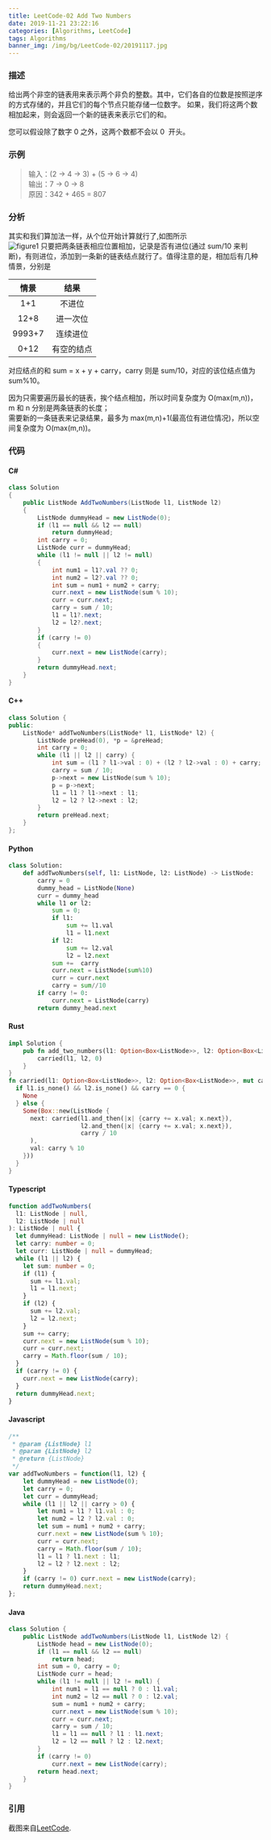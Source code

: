 ```yaml
---
title: LeetCode-02 Add Two Numbers
date: 2019-11-21 23:22:16
categories: [Algorithms, LeetCode]
tags: Algorithms
banner_img: /img/bg/LeetCode-02/20191117.jpg
---
```


### 描述

给出两个非空的链表用来表示两个非负的整数。其中，它们各自的位数是按照逆序的方式存储的，并且它们的每个节点只能存储一位数字。
如果，我们将这两个数相加起来，则会返回一个新的链表来表示它们的和。

您可以假设除了数字 0 之外，这两个数都不会以 0  开头。

### 示例

> 输入：(2 -> 4 -> 3) + (5 -> 6 -> 4)  
> 输出：7 -> 0 -> 8  
> 原因：342 + 465 = 807

### 分析

其实和我们算加法一样，从个位开始计算就行了,如图所示  
![figure1](/img/bg/Leetcode-02/figure1.png)
只要把两条链表相应位置相加，记录是否有进位(通过 sum/10 来判断)，有则进位，添加到一条新的链表结点就行了。值得注意的是，相加后有几种情景，分别是

|  情景  |    结果    |
| :----: | :--------: |
|  1+1   |   不进位   |
|  12+8  |  进一次位  |
| 9993+7 |  连续进位  |
|  0+12  | 有空的结点 |

对应结点的和 sum = x + y + carry，carry 则是 sum/10，对应的该位结点值为 sum%10。

因为只需要遍历最长的链表，挨个结点相加，所以时间复杂度为 O(max(m,n))，m 和 n 分别是两条链表的长度；  
需要新的一条链表来记录结果，最多为 max(m,n)+1(最高位有进位情况)，所以空间复杂度为 O(max(m,n))。

### 代码

#### C#

```csharp
class Solution
{
    public ListNode AddTwoNumbers(ListNode l1, ListNode l2)
    {
        ListNode dummyHead = new ListNode(0);
        if (l1 == null && l2 == null)
            return dummyHead;
        int carry = 0;
        ListNode curr = dummyHead;
        while (l1 != null || l2 != null)
        {
            int num1 = l1?.val ?? 0;
            int num2 = l2?.val ?? 0;
            int sum = num1 + num2 + carry;
            curr.next = new ListNode(sum % 10);
            curr = curr.next;
            carry = sum / 10;
            l1 = l1?.next;
            l2 = l2?.next;
        }
        if (carry != 0)
        {
            curr.next = new ListNode(carry);
        }
        return dummyHead.next;
    }
}
```

#### C++

```cpp
class Solution {
public:
    ListNode* addTwoNumbers(ListNode* l1, ListNode* l2) {
        ListNode preHead(0), *p = &preHead;
        int carry = 0;
        while (l1 || l2 || carry) {
            int sum = (l1 ? l1->val : 0) + (l2 ? l2->val : 0) + carry;
            carry = sum / 10;
            p->next = new ListNode(sum % 10);
            p = p->next;
            l1 = l1 ? l1->next : l1;
            l2 = l2 ? l2->next : l2;
        }
        return preHead.next;
    }
};
```

#### Python

```python
class Solution:
    def addTwoNumbers(self, l1: ListNode, l2: ListNode) -> ListNode:
        carry = 0
        dummy_head = ListNode(None)
        curr = dummy_head
        while l1 or l2:
            sum = 0;
            if l1:
                sum += l1.val
                l1 = l1.next
            if l2:
                sum += l2.val
                l2 = l2.next
            sum +=  carry
            curr.next = ListNode(sum%10)
            curr = curr.next
            carry = sum//10
        if carry != 0:
            curr.next = ListNode(carry)
        return dummy_head.next
```

#### Rust

```rust
impl Solution {
    pub fn add_two_numbers(l1: Option<Box<ListNode>>, l2: Option<Box<ListNode>>) -> Option<Box<ListNode>> {
        carried(l1, l2, 0)
    }
}
fn carried(l1: Option<Box<ListNode>>, l2: Option<Box<ListNode>>, mut carry: i32) -> Option<Box<ListNode>> {
  if l1.is_none() && l2.is_none() && carry == 0 {
    None
  } else {
    Some(Box::new(ListNode {
      next: carried(l1.and_then(|x| {carry += x.val; x.next}),
                    l2.and_then(|x| {carry += x.val; x.next}),
                    carry / 10
      ),
      val: carry % 10
    }))
  }
}
```

#### Typescript

```typescript
function addTwoNumbers(
  l1: ListNode | null,
  l2: ListNode | null
): ListNode | null {
  let dummyHead: ListNode | null = new ListNode();
  let carry: number = 0;
  let curr: ListNode | null = dummyHead;
  while (l1 || l2) {
    let sum: number = 0;
    if (l1) {
      sum += l1.val;
      l1 = l1.next;
    }
    if (l2) {
      sum += l2.val;
      l2 = l2.next;
    }
    sum += carry;
    curr.next = new ListNode(sum % 10);
    curr = curr.next;
    carry = Math.floor(sum / 10);
  }
  if (carry != 0) {
    curr.next = new ListNode(carry);
  }
  return dummyHead.next;
}
```

#### Javascript

```javascript
/**
 * @param {ListNode} l1
 * @param {ListNode} l2
 * @return {ListNode}
 */
var addTwoNumbers = function(l1, l2) {
    let dummyHead = new ListNode(0);
    let carry = 0;
    let curr = dummyHead;
    while (l1 || l2 || carry > 0) {
        let num1 = l1 ? l1.val : 0;
        let num2 = l2 ? l2.val : 0;
        let sum = num1 + num2 + carry;
        curr.next = new ListNode(sum % 10);
        curr = curr.next;
        carry = Math.floor(sum / 10);
        l1 = l1 ? l1.next : l1;
        l2 = l2 ? l2.next : l2;
    }
    if (carry != 0) curr.next = new ListNode(carry);
    return dummyHead.next;
};
```

#### Java

```java
class Solution {
    public ListNode addTwoNumbers(ListNode l1, ListNode l2) {
        ListNode head = new ListNode(0);
        if (l1 == null && l2 == null)
            return head;
        int sum = 0, carry = 0;
        ListNode curr = head;
        while (l1 != null || l2 != null) {
            int num1 = l1 == null ? 0 : l1.val;
            int num2 = l2 == null ? 0 : l2.val;
            sum = num1 + num2 + carry;
            curr.next = new ListNode(sum % 10);
            curr = curr.next;
            carry = sum / 10;
            l1 = l1 == null ? l1 : l1.next;
            l2 = l2 == null ? l2 : l2.next;
        }
        if (carry != 0)
            curr.next = new ListNode(carry);
        return head.next;
    }
}
```

### 引用

截图来自[LeetCode](https://leetcode.cn/problems/add-two-numbers).
